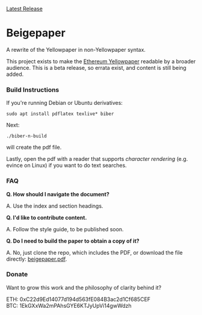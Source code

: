 [Latest Release](https://github.com/chronaeon/beigepaper/blob/master/beigepaper.pdf)

# Beigepaper 
A rewrite of the Yellowpaper in non-Yellowpaper syntax.

This project exists to make the [Ethereum Yellowpaper](http://gavwood.com/paper.pdf) readable by a broader audience. This is a beta release, so errata exist, and content is still being added.


### Build Instructions

If you're running Debian or Ubuntu derivatives:
```
sudo apt install pdflatex texlive* biber
```

Next:

```
./biber-n-build
```
will create the pdf file. 

Lastly, open the pdf with a reader that supports *character rendering* (e.g. evince on Linux) if you want to do text searches.

### FAQ

**Q. How should I navigate the document?**

A. Use the index and section headings.

**Q. I'd like to contribute content.**

A. Follow the style guide, to be published soon. 

**Q. Do I need to build the paper to obtain a copy of it?**

A. No, just clone the repo, which includes the PDF, or download the file directly: [beigepaper.pdf](https://github.com/chronaeon/beigepaper/blob/master/beigepaper.pdf).

### Donate

Want to grow this work and the philosophy of clarity behind it?

ETH: 0xC22d9Ed14077d194d563fE084B3ac2d1Cf685CEF <br> BTC: 1EkGXxWa2mPAhsGYE6KTJyUpVi14gwWdzh

